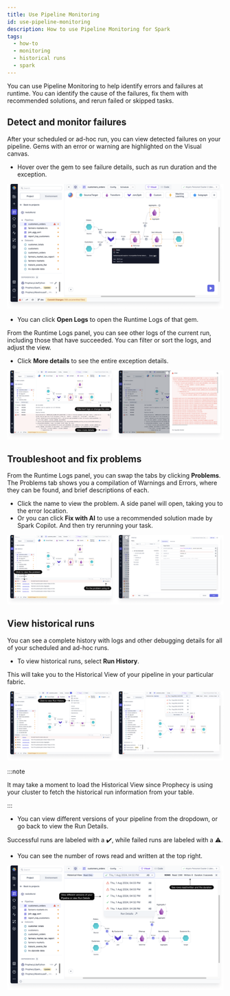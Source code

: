 ```yaml
---
title: Use Pipeline Monitoring
id: use-pipeline-monitoring
description: How to use Pipeline Monitoring for Spark
tags:
  - how-to
  - monitoring
  - historical runs
  - spark
---
```


You can use Pipeline Monitoring to help identify errors and failures at runtime. You can identify the cause of the failures, fix them with recommended solutions, and rerun failed or skipped tasks.

## Detect and monitor failures

After your scheduled or ad-hoc run, you can view detected failures on your pipeline. Gems with an error or warning are highlighted on the Visual canvas.

- Hover over the gem to see failure details, such as run duration and the exception.

![Gem failure-details](img/gem-failure-details.png)

- You can click **Open Logs** to open the Runtime Logs of that gem.

From the Runtime Logs panel, you can see other logs of the current run, including those that have succeeded. You can filter or sort the logs, and adjust the view.

- Click **More details** to see the entire exception details.

![View runtime logs](img/view-runtime-logs.png)

## Troubleshoot and fix problems

From the Runtime Logs panel, you can swap the tabs by clicking **Problems**. The Problems tab shows you a compilation of Warnings and Errors, where they can be found, and brief descriptions of each.

- Click the name to view the problem. A side panel will open, taking you to the error location.
- Or you can click **Fix with AI** to use a recommended solution made by Spark Copilot. And then try rerunning your task.

![View and fix problems with AI](img/view-and-fix-problems.png)

## View historical runs

You can see a complete history with logs and other debugging details for all of your scheduled and ad-hoc runs.

- To view historical runs, select **Run History**.

This will take you to the Historical View of your pipeline in your particular fabric.

![View run history](img/view-run-history.png)

:::note

It may take a moment to load the Historical View since Prophecy is using your cluster to fetch the historical run information from your table.

:::

- You can view different versions of your pipeline from the dropdown, or go back to view the Run Details.

Successful runs are labeled with a :heavy_check_mark:, while failed runs are labeled with a :warning:.

- You can see the number of rows read and written at the top right.

![Historical monitoring options and details](img/historical-monitoring-options.png)
